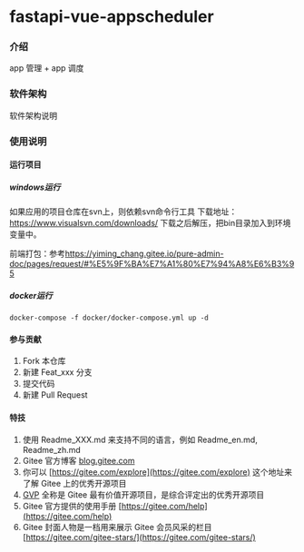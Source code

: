 # fastapi-vue-appscheduler

### 介绍
app 管理 + app 调度


### 软件架构
软件架构说明

### 使用说明
#### 运行项目
##### windows运行
如果应用的项目仓库在svn上，则依赖svn命令行工具
下载地址：https://www.visualsvn.com/downloads/
下载之后解压，把bin目录加入到环境变量中。

前端打包：参考<https://yiming_chang.gitee.io/pure-admin-doc/pages/request/#%E5%9F%BA%E7%A1%80%E7%94%A8%E6%B3%95>


##### docker运行
```shell
docker-compose -f docker/docker-compose.yml up -d
```

#### 参与贡献

1.  Fork 本仓库
2.  新建 Feat_xxx 分支
3.  提交代码
4.  新建 Pull Request


#### 特技

1.  使用 Readme\_XXX.md 来支持不同的语言，例如 Readme\_en.md, Readme\_zh.md
2.  Gitee 官方博客 [blog.gitee.com](https://blog.gitee.com)
3.  你可以 [https://gitee.com/explore](https://gitee.com/explore) 这个地址来了解 Gitee 上的优秀开源项目
4.  [GVP](https://gitee.com/gvp) 全称是 Gitee 最有价值开源项目，是综合评定出的优秀开源项目
5.  Gitee 官方提供的使用手册 [https://gitee.com/help](https://gitee.com/help)
6.  Gitee 封面人物是一档用来展示 Gitee 会员风采的栏目 [https://gitee.com/gitee-stars/](https://gitee.com/gitee-stars/)
